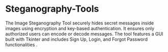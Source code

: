 # Steganography-Tools
The Image Steganography Tool securely hides secret messages inside images using encryption and key-based authentication. It ensures only authorized users can encode or decode messages. The tool features a GUI built with Tkinter and includes Sign Up, Login, and Forgot Password functionalities .
